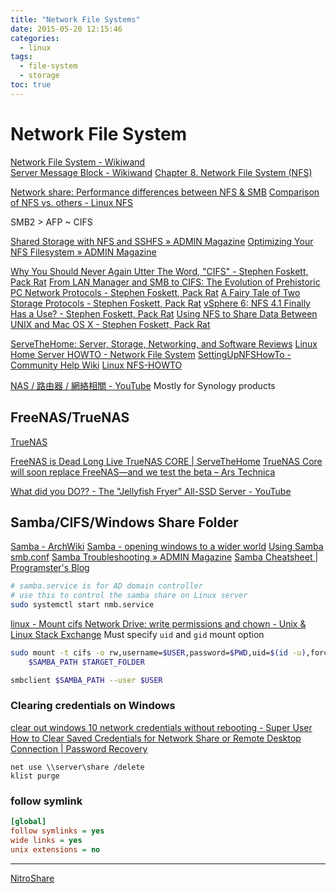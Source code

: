 ```yaml
---
title: "Network File Systems"
date: 2015-05-20 12:15:46
categories:
  - linux
tags:
  - file-system
  - storage
toc: true
---
```


# Network File System

[Network File System - Wikiwand](https://www.wikiwand.com/en/Network_File_System)  
[Server Message Block - Wikiwand](https://www.wikiwand.com/en/Server_Message_Block)
[Chapter 8. Network File System (NFS)](https://access.redhat.com/documentation/en-US/Red_Hat_Enterprise_Linux/7/html/Storage_Administration_Guide/ch-nfs.html)

[Network share: Performance differences between NFS & SMB](https://ferhatakgun.com/network-share-performance-differences-between-nfs-smb/)
[Comparison of NFS vs. others - Linux NFS](http://wiki.linux-nfs.org/wiki/index.php/Comparison_of_NFS_vs._others)

SMB2 > AFP ~ CIFS

[Shared Storage with NFS and SSHFS » ADMIN Magazine](http://www.admin-magazine.com/HPC/Articles/Shared-Storage-with-NFS-and-SSHFS)
[Optimizing Your NFS Filesystem » ADMIN Magazine](http://www.admin-magazine.com/HPC/Articles/Useful-NFS-Options-for-Tuning-and-Management)

[Why You Should Never Again Utter The Word, "CIFS" - Stephen Foskett, Pack Rat](http://blog.fosketts.net/2012/02/16/cifs-smb/)
[From LAN Manager and SMB to CIFS: The Evolution of Prehistoric PC Network Protocols - Stephen Foskett, Pack Rat](http://blog.fosketts.net/2012/03/22/lan-manager-smb-cifs-history/)
[A Fairy Tale of Two Storage Protocols - Stephen Foskett, Pack Rat](http://blog.fosketts.net/2014/09/23/fairy-tale-storage-protocols/)
[vSphere 6: NFS 4.1 Finally Has a Use? - Stephen Foskett, Pack Rat](http://blog.fosketts.net/2015/02/03/vsphere-6-nfs-41-finally/)
[Using NFS to Share Data Between UNIX and Mac OS X - Stephen Foskett, Pack Rat](http://blog.fosketts.net/2015/03/20/using-nfs-to-share-data-between-unix-and-mac-os-x/)

[ServeTheHome: Server, Storage, Networking, and Software Reviews](https://www.servethehome.com/)
[Linux Home Server HOWTO - Network File System](http://www.brennan.id.au/19-Network_File_System.html)
[SettingUpNFSHowTo - Community Help Wiki](https://help.ubuntu.com/community/SettingUpNFSHowTo)
[Linux NFS-HOWTO](http://nfs.sourceforge.net/nfs-howto/)

[NAS / 路由器 / 網絡相關 - YouTube](https://www.youtube.com/playlist?list=PLXvhiMRRLHkN5LwW18zKryt22UbQza4i3) Mostly for Synology products

## FreeNAS/TrueNAS

[TrueNAS](https://www.truenas.com/)

[FreeNAS is Dead Long Live TrueNAS CORE | ServeTheHome](https://www.servethehome.com/freenas-is-dead-long-live-truenas-core/)
[TrueNAS Core will soon replace FreeNAS—and we test the beta – Ars Technica](https://arstechnica.com/gadgets/2020/07/an-easy-mode-for-zfs-we-test-the-truenas-core-12-0-beta/?amp=1)

[What did you DO?? - The "Jellyfish Fryer" All-SSD Server - YouTube](https://www.youtube.com/watch?v=zeAce9pofvk)

## Samba/CIFS/Windows Share Folder

[Samba - ArchWiki](https://wiki.archlinux.org/index.php/Samba)
[Samba - opening windows to a wider world](https://www.samba.org/samba/)
[Using Samba](https://www.samba.org/samba/docs/using_samba/toc.html)
[smb.conf](https://www.samba.org/samba/docs/man/manpages/smb.conf.5.html)
[Samba Troubleshooting » ADMIN Magazine](http://www.admin-magazine.com/Articles/Samba-pitfalls-in-daily-operation)
[Samba Cheatsheet | Programster's Blog](https://blog.programster.org/samba-cheatsheet)

```sh
# samba.service is for AD domain controller
# use this to control the samba share on Linux server
sudo systemctl start nmb.service
```

[linux - Mount cifs Network Drive: write permissions and chown - Unix & Linux Stack Exchange](https://unix.stackexchange.com/questions/68079/mount-cifs-network-drive-write-permissions-and-chown) Must specify `uid` and `gid` mount option

```sh
sudo mount -t cifs -o rw,username=$USER,password=$PWD,uid=$(id -u),forceuid,gid=$(id -g),forcegid \
    $SAMBA_PATH $TARGET_FOLDER
```

```sh
smbclient $SAMBA_PATH --user $USER
```

### Clearing credentials on Windows

[clear out windows 10 network credentials without rebooting - Super User](https://superuser.com/questions/1069475/clear-out-windows-10-network-credentials-without-rebooting)
[How to Clear Saved Credentials for Network Share or Remote Desktop Connection | Password Recovery](https://www.top-password.com/blog/clear-saved-credentials-for-network-share-or-remote-desktop/)

```
net use \\server\share /delete
klist purge
```

### follow symlink

```ini
[global]
follow symlinks = yes
wide links = yes
unix extensions = no
```

---

[NitroShare](https://nitroshare.net/)
